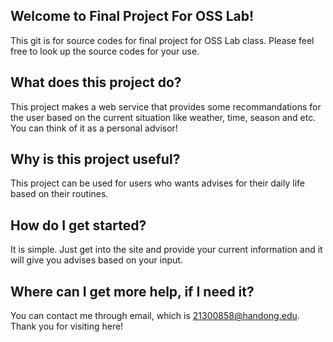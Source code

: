 ## Welcome to Final Project For OSS Lab!

This git is for source codes for final project for OSS Lab class.
Please feel free to look up the source codes for your use.

## What does this project do?

This project makes a web service that provides some recommandations for the user based on the current situation like weather, time, season and etc.
You can think of it as a personal advisor!

## Why is this project useful?

This project can be used for users who wants advises for their daily life based on their routines.

## How do I get started?

It is simple. Just get into the site and provide your current information and it will give you advises based on your input.

## Where can I get more help, if I need it?

You can contact me through email, which is 21300858@handong.edu.
Thank you for visiting here!
